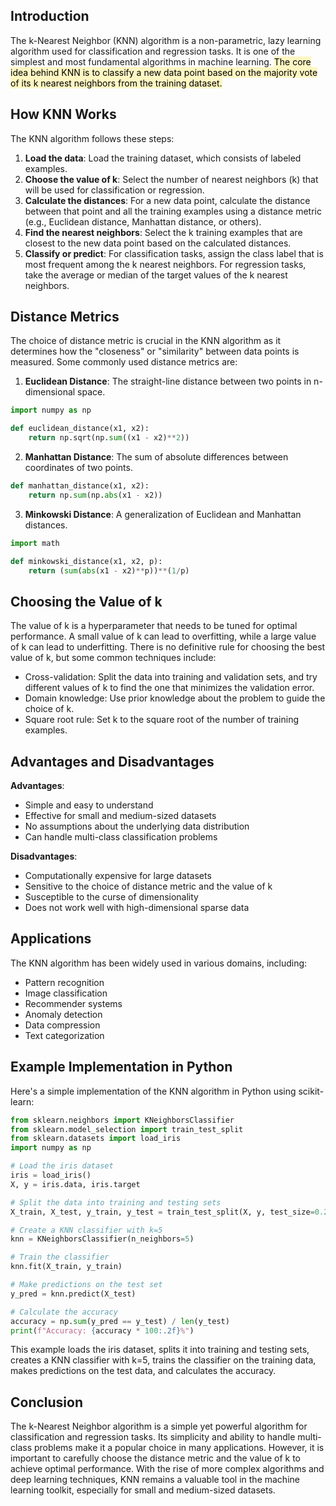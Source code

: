 ## Introduction

The k-Nearest Neighbor (KNN) algorithm is a non-parametric, lazy learning algorithm used for classification and regression tasks. It is one of the simplest and most fundamental algorithms in machine learning. <mark style="background: #FFF3A3A6;">The core idea behind KNN is to classify a new data point based on the majority vote of its k nearest neighbors from the training dataset.</mark>

## How KNN Works

The KNN algorithm follows these steps:

1. **Load the data**: Load the training dataset, which consists of labeled examples.
2. **Choose the value of k**: Select the number of nearest neighbors (k) that will be used for classification or regression.
3. **Calculate the distances**: For a new data point, calculate the distance between that point and all the training examples using a distance metric (e.g., Euclidean distance, Manhattan distance, or others).
4. **Find the nearest neighbors**: Select the k training examples that are closest to the new data point based on the calculated distances.
5. **Classify or predict**: For classification tasks, assign the class label that is most frequent among the k nearest neighbors. For regression tasks, take the average or median of the target values of the k nearest neighbors.

## Distance Metrics

The choice of distance metric is crucial in the KNN algorithm as it determines how the "closeness" or "similarity" between data points is measured. Some commonly used distance metrics are:

1. **Euclidean Distance**: The straight-line distance between two points in n-dimensional space.

```python
import numpy as np

def euclidean_distance(x1, x2):
    return np.sqrt(np.sum((x1 - x2)**2))
```

2. **Manhattan Distance**: The sum of absolute differences between coordinates of two points.

```python
def manhattan_distance(x1, x2):
    return np.sum(np.abs(x1 - x2))
```

3. **Minkowski Distance**: A generalization of Euclidean and Manhattan distances.

```python
import math

def minkowski_distance(x1, x2, p):
    return (sum(abs(x1 - x2)**p))**(1/p)
```

## Choosing the Value of k

The value of k is a hyperparameter that needs to be tuned for optimal performance. A small value of k can lead to overfitting, while a large value of k can lead to underfitting. There is no definitive rule for choosing the best value of k, but some common techniques include:

- Cross-validation: Split the data into training and validation sets, and try different values of k to find the one that minimizes the validation error.
- Domain knowledge: Use prior knowledge about the problem to guide the choice of k.
- Square root rule: Set k to the square root of the number of training examples.

## Advantages and Disadvantages

**Advantages**:

- Simple and easy to understand
- Effective for small and medium-sized datasets
- No assumptions about the underlying data distribution
- Can handle multi-class classification problems

**Disadvantages**:

- Computationally expensive for large datasets
- Sensitive to the choice of distance metric and the value of k
- Susceptible to the curse of dimensionality
- Does not work well with high-dimensional sparse data

## Applications

The KNN algorithm has been widely used in various domains, including:

- Pattern recognition
- Image classification
- Recommender systems
- Anomaly detection
- Data compression
- Text categorization

## Example Implementation in Python

Here's a simple implementation of the KNN algorithm in Python using scikit-learn:

```python
from sklearn.neighbors import KNeighborsClassifier
from sklearn.model_selection import train_test_split
from sklearn.datasets import load_iris
import numpy as np

# Load the iris dataset
iris = load_iris()
X, y = iris.data, iris.target

# Split the data into training and testing sets
X_train, X_test, y_train, y_test = train_test_split(X, y, test_size=0.2, random_state=42)

# Create a KNN classifier with k=5
knn = KNeighborsClassifier(n_neighbors=5)

# Train the classifier
knn.fit(X_train, y_train)

# Make predictions on the test set
y_pred = knn.predict(X_test)

# Calculate the accuracy
accuracy = np.sum(y_pred == y_test) / len(y_test)
print(f"Accuracy: {accuracy * 100:.2f}%")
```

This example loads the iris dataset, splits it into training and testing sets, creates a KNN classifier with k=5, trains the classifier on the training data, makes predictions on the test data, and calculates the accuracy.

## Conclusion

The k-Nearest Neighbor algorithm is a simple yet powerful algorithm for classification and regression tasks. Its simplicity and ability to handle multi-class problems make it a popular choice in many applications. However, it is important to carefully choose the distance metric and the value of k to achieve optimal performance. With the rise of more complex algorithms and deep learning techniques, KNN remains a valuable tool in the machine learning toolkit, especially for small and medium-sized datasets.